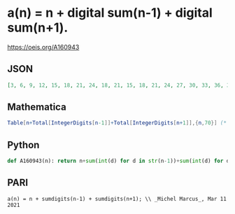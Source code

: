 # a\(n\) \= n \+ digital sum\(n\-1\) \+ digital sum\(n\+1\)\.
https://oeis.org/A160943
## JSON
```JSON
[3, 6, 9, 12, 15, 18, 21, 24, 18, 21, 15, 18, 21, 24, 27, 30, 33, 36, 30, 33, 27, 30, 33, 36, 39, 42, 45, 48, 42, 45, 39, 42, 45, 48, 51, 54, 57, 60, 54, 57, 51, 54, 57, 60, 63, 66, 69, 72, 66, 69, 63, 66, 69, 72, 75, 78, 81, 84, 78, 81, 75, 78, 81, 84, 87, 90, 93, 96, 90, 93]
```
## Mathematica
```Mathematica
Table[n+Total[IntegerDigits[n-1]]+Total[IntegerDigits[n+1]],{n,70}] (* _Harvey P. Dale_, Jun 24 2011 *)
```
## Python
```Python
def A160943(n): return n+sum(int(d) for d in str(n-1))+sum(int(d) for d in str(n+1)) # _Chai Wah Wu_, Mar 11 2021
```
## PARI
```PARI
a(n) = n + sumdigits(n-1) + sumdigits(n+1); \\ _Michel Marcus_, Mar 11 2021
```

